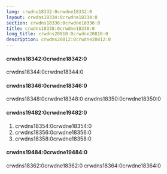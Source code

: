 ```yaml
---
lang: crwdns18332:0crwdne18332:0
layout: crwdns18334:0crwdne18334:0
section: crwdns18336:0crwdne18336:0
title: crwdns18338:0crwdne18338:0
long_title: crwdns20810:0crwdne20810:0
description: crwdns20812:0crwdne20812:0
---
```


#### crwdns18342:0crwdne18342:0

crwdns18344:0crwdne18344:0

#### crwdns18346:0crwdne18346:0

crwdns18348:0crwdne18348:0 crwdns18350:0crwdne18350:0

#### crwdns19482:0crwdne19482:0

1. crwdns18354:0crwdne18354:0
1. crwdns18356:0crwdne18356:0
1. crwdns18358:0crwdne18358:0

#### crwdns19484:0crwdne19484:0

crwdns18362:0crwdne18362:0 crwdns18364:0crwdne18364:0
